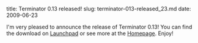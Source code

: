 title: Terminator 0.13 released!
slug: terminator-013-released_23.md
date: 2009-06-23


I'm very pleased to announce the release of Terminator 0.13!
You can find the download on [Launchpad](http://launchpad.net/terminator/trunk/0.13/+download/terminator_0.13.tar.gz) or see more at the [Homepage](http://www.tenshu.net/terminator/). Enjoy!